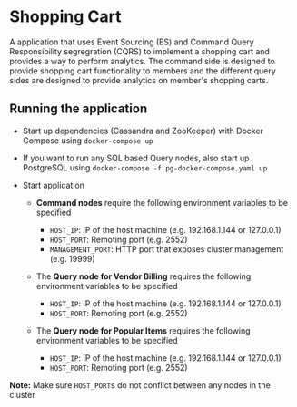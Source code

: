 # Shopping Cart #

A application that uses Event Sourcing (ES) and Command Query Responsibility segregration (CQRS) to implement a shopping cart and provides a way to perform analytics. 
The command side is designed to provide shopping cart functionality to members and the different query sides are designed to provide analytics on member's shopping carts.

## Running the application ##
- Start up dependencies (Cassandra and ZooKeeper) with Docker Compose using `docker-compose up`
- If you want to run any SQL based Query nodes, also start up PostgreSQL using 
`docker-compose -f pg-docker-compose.yaml up`

- Start application
  - __Command nodes__ require the following environment variables to be specified 
    - `HOST_IP`: IP of the host machine (e.g. 192.168.1.144 or 127.0.0.1)
    - `HOST_PORT`: Remoting port (e.g. 2552)
    - `MANAGEMENT_PORT`: HTTP port that exposes cluster management (e.g. 19999)

  - The __Query node for Vendor Billing__ requires the following environment variables to be specified
    - `HOST_IP`: IP of the host machine (e.g. 192.168.1.144 or 127.0.0.1)
    - `HOST_PORT`: Remoting port (e.g. 2552)
    
  - The __Query node for Popular Items__ requires the following environment variables to be specified
    - `HOST_IP`: IP of the host machine (e.g. 192.168.1.144 or 127.0.0.1)
    - `HOST_PORT`: Remoting port (e.g. 2552)

__Note:__ Make sure `HOST_PORT`s do not conflict between any nodes in the cluster